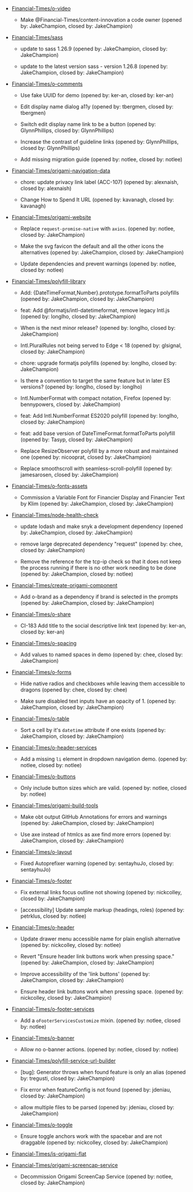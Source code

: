 
- [Financial-Times/o-video](https://api.github.com/repos/Financial-Times/o-video)

   - Make @Financial-Times/content-innovation a code owner (opened by: JakeChampion, closed by: JakeChampion)

- [Financial-Times/sass](https://api.github.com/repos/Financial-Times/sass)

   - update to sass 1.26.9 (opened by: JakeChampion, closed by: JakeChampion)

   - update to the latest version sass - version 1.26.8 (opened by: JakeChampion, closed by: JakeChampion)

- [Financial-Times/o-comments](https://api.github.com/repos/Financial-Times/o-comments)

   - Use fake UUID for demo (opened by: ker-an, closed by: ker-an)

   - Edit display name dialog a11y (opened by: tbergmen, closed by: tbergmen)

   - Switch edit display name link to be a button (opened by: GlynnPhillips, closed by: GlynnPhillips)

   - Increase the contrast of guideline links (opened by: GlynnPhillips, closed by: GlynnPhillips)

   - Add missing migration guide (opened by: notlee, closed by: notlee)

- [Financial-Times/origami-navigation-data](https://api.github.com/repos/Financial-Times/origami-navigation-data)

   - chore: update privacy link label (ACC-107) (opened by: alexnaish, closed by: alexnaish)

   - Change How to Spend It URL (opened by: kavanagh, closed by: kavanagh)

- [Financial-Times/origami-website](https://api.github.com/repos/Financial-Times/origami-website)

   - Replace `request-promise-native` with `axios`. (opened by: notlee, closed by: JakeChampion)

   - Make the svg favicon the default and all the other icons the alternatives (opened by: JakeChampion, closed by: JakeChampion)

   - Update dependencies and prevent warnings (opened by: notlee, closed by: notlee)

- [Financial-Times/polyfill-library](https://api.github.com/repos/Financial-Times/polyfill-library)

   - Add: {DateTimeFormat,Number}.prototype.formatToParts polyfills (opened by: JakeChampion, closed by: JakeChampion)

   - feat: Add @formatjs/intl-datetimeformat, remove legacy Intl.js (opened by: longlho, closed by: JakeChampion)

   - When is the next minor release? (opened by: longlho, closed by: JakeChampion)

   - Intl.PluralRules not being served to Edge < 18 (opened by: glsignal, closed by: JakeChampion)

   - chore: upgrade formatjs polyfills (opened by: longlho, closed by: JakeChampion)

   - Is there a convention to target the same feature but in later ES versions? (opened by: longlho, closed by: longlho)

   - Intl.NumberFormat with compact notation, Firefox (opened by: bennypowers, closed by: JakeChampion)

   - feat: Add Intl.NumberFormat ES2020 polyfill (opened by: longlho, closed by: JakeChampion)

   - feat: add base version of DateTimeFormat.formatToParts polyfill (opened by: Tasyp, closed by: JakeChampion)

   - Replace ResizeObserver polyfill by a more robust and maintained one (opened by: nicooprat, closed by: JakeChampion)

   - Replace smoothscroll with seamless-scroll-polyfill (opened by: jamesarosen, closed by: JakeChampion)

- [Financial-Times/o-fonts-assets](https://api.github.com/repos/Financial-Times/o-fonts-assets)

   - Commission a Variable Font for Financier Display and Financier Text by Klim (opened by: JakeChampion, closed by: JakeChampion)

- [Financial-Times/node-health-check](https://api.github.com/repos/Financial-Times/node-health-check)

   - update lodash and make snyk a development dependency (opened by: JakeChampion, closed by: JakeChampion)

   - remove large deprecated dependency "request" (opened by: chee, closed by: JakeChampion)

   - Remove the reference for the tcp-ip check so that it does not keep the process running if there is no other work needing to be done (opened by: JakeChampion, closed by: notlee)

- [Financial-Times/create-origami-component](https://api.github.com/repos/Financial-Times/create-origami-component)

   - Add o-brand as a dependency if brand is selected in the prompts (opened by: JakeChampion, closed by: JakeChampion)

- [Financial-Times/o-share](https://api.github.com/repos/Financial-Times/o-share)

   - CI-183 Add title to the social descriptive link text (opened by: ker-an, closed by: ker-an)

- [Financial-Times/o-spacing](https://api.github.com/repos/Financial-Times/o-spacing)

   - Add values to named spaces in demo (opened by: chee, closed by: JakeChampion)

- [Financial-Times/o-forms](https://api.github.com/repos/Financial-Times/o-forms)

   - Hide native radios and checkboxes while leaving them accessible to dragons (opened by: chee, closed by: chee)

   - Make sure disabled text inputs have an opacity of 1. (opened by: JakeChampion, closed by: JakeChampion)

- [Financial-Times/o-table](https://api.github.com/repos/Financial-Times/o-table)

   - Sort a cell by it's `datetime` attribute if one exists (opened by: JakeChampion, closed by: JakeChampion)

- [Financial-Times/o-header-services](https://api.github.com/repos/Financial-Times/o-header-services)

   - Add a missing `li` element in dropdown navigation demo. (opened by: notlee, closed by: notlee)

- [Financial-Times/o-buttons](https://api.github.com/repos/Financial-Times/o-buttons)

   - Only include button sizes which are valid. (opened by: notlee, closed by: notlee)

- [Financial-Times/origami-build-tools](https://api.github.com/repos/Financial-Times/origami-build-tools)

   - Make obt output GitHub Annotations for errors and warnings (opened by: JakeChampion, closed by: JakeChampion)

   - Use axe instead of htmlcs as axe find more errors (opened by: JakeChampion, closed by: JakeChampion)

- [Financial-Times/o-layout](https://api.github.com/repos/Financial-Times/o-layout)

   - Fixed Autoprefixer warning (opened by: sentayhuJo, closed by: sentayhuJo)

- [Financial-Times/o-footer](https://api.github.com/repos/Financial-Times/o-footer)

   - Fix external links focus outline not showing (opened by: nickcolley, closed by: JakeChampion)

   - [accessibility] Update sample markup (headings, roles) (opened by: petrklus, closed by: notlee)

- [Financial-Times/o-header](https://api.github.com/repos/Financial-Times/o-header)

   - Update drawer menu accessible name for plain english alternative (opened by: nickcolley, closed by: notlee)

   - Revert "Ensure header link buttons work when pressing space." (opened by: JakeChampion, closed by: JakeChampion)

   - Improve accessibility of the 'link buttons' (opened by: JakeChampion, closed by: JakeChampion)

   - Ensure header link buttons work when pressing space. (opened by: nickcolley, closed by: JakeChampion)

- [Financial-Times/o-footer-services](https://api.github.com/repos/Financial-Times/o-footer-services)

   - Add a `oFooterServicesCustomize` mixin. (opened by: notlee, closed by: notlee)

- [Financial-Times/o-banner](https://api.github.com/repos/Financial-Times/o-banner)

   - Allow no o-banner actions. (opened by: notlee, closed by: notlee)

- [Financial-Times/polyfill-service-url-builder](https://api.github.com/repos/Financial-Times/polyfill-service-url-builder)

   - [bug]: Generator throws when found feature is only an alias (opened by: tregusti, closed by: JakeChampion)

   - Fix error when featureConfig is not found (opened by: jdeniau, closed by: JakeChampion)

   - allow multiple files to be parsed (opened by: jdeniau, closed by: JakeChampion)

- [Financial-Times/o-toggle](https://api.github.com/repos/Financial-Times/o-toggle)

   - Ensure toggle anchors work with the spacebar and are not draggable (opened by: nickcolley, closed by: JakeChampion)

- [Financial-Times/is-origami-flat](https://api.github.com/repos/Financial-Times/is-origami-flat)


- [Financial-Times/origami-screencap-service](https://api.github.com/repos/Financial-Times/origami-screencap-service)

   - Decommission Origami ScreenCap Service (opened by: notlee, closed by: JakeChampion)

